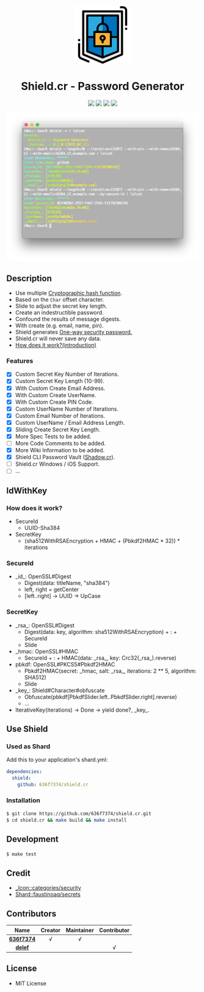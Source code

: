 <div align = "center"><img src="images/icon.png" width="150" height="150" /></div>

<div align = "center">
  <h1>Shield.cr - Password Generator</h1>
</div>

<p align="center">
  <a href="https://crystal-lang.org">
    <img src="https://img.shields.io/badge/built%20with-crystal-000000.svg" /></a>
  <a href="https://travis-ci.org/636f7374/shield.cr">
    <img src="https://api.travis-ci.org/636f7374/shield.cr.svg" /></a>
  <a href="https://github.com/636f7374/shield.cr/releases">
    <img src="https://img.shields.io/github/release/636f7374/shield.cr.svg" /></a>
  <a href="https://github.com/636f7374/shield.cr/blob/master/license">
  	<img src="https://img.shields.io/github/license/636f7374/shield.cr.svg"></a>
</p>

<div align = "center"><a href=""><img src="images/terminal.png"></a></div>

## Description
* Use multiple [Cryptographic hash function](https://en.wikipedia.org/wiki/Cryptographic_hash_function).
* Based on the `Char` offset character.
* Slide to adjust the secret key length.
* Create an indestructible password.
* Confound the results of message digests.
* With create (e.g. email, name, pin).
* Shield generates [One-way security password.](https://en.wikipedia.org/wiki/One-way_compression_function)
* Shield.cr will never save any data.
* [How does it work?(introduction)](docs/workflow.png)

### Features
- [x] Custom Secret Key Number of Iterations.
- [x] Custom Secret Key Length (10-99).
- [x] With Custom Create Email Address.
- [X] With Custom Create UserName.
- [x] With Custom Create PIN Code.
- [X] Custom UserName Number of Iterations.
- [X] Custom Email Number of Iterations.
- [X] Custom UserName / Email Address Length.
- [X] Sliding Create Secret Key Length.
- [X] More Spec Tests to be added.
- [ ] More Code Comments to be added.
- [X] More Wiki Information to be added.
- [x] Shield CLI Password Vault ([Shadow.cr](https://github.com/636f7374/shadow.cr)).
- [ ] Shield.cr Windows / iOS Support.
- [ ] ...

## IdWithKey

### How does it work?
* SecureId
  * UUID-Sha384
* SecretKey
  * (sha512WithRSAEncryption + HMAC + (Pbkdf2HMAC \* 32)) * iterations

### SecureId
* \_id\_: OpenSSL#Digest
  * Digest(data: titleName, "sha384")
  * left, right = getCenter
  * [left..right] -> UUID -> UpCase

### SecretKey
* \_rsa\_: OpenSSL#Digest
  * Digest(data: key, algorithm: sha512WithRSAEncryption) + : + SecureId
  * Slide
* \_hmac: OpenSSL#HMAC
  * SecureId + : + HMAC(data: \_rsa\_, key: Crc32(\_rsa\_).reverse)
* pbkdf: OpenSSL#PKCS5#Pbkdf2HMAC
  * Pbkdf2HMAC(secret: \_hmac, salt: \_rsa\_, iterations: 2 ** 5, algorithm: SHA512)
  * Slide
* \_key\_: Shield#Character#obfuscate
  * Obfuscate(pbkdf[PbkdfSlider.left..PbkdfSlider.right].reverse)
  * ...
* IterativeKey(iterations) -> Done -> yield done?, \_key\_.

## Use Shield

### Used as Shard
Add this to your application's shard.yml:
```yaml
dependencies:
  shield:
    github: 636f7374/shield.cr
```

### Installation
```bash
$ git clone https://github.com/636f7374/shield.cr.git
$ cd shield.cr && make build && make install
```

## Development
```bash
$ make test
```

## Credit
* [\_Icon::categories/security](https://www.flaticon.com/packs/security-62)
* [Shard::faustinoaq/secrets](https://github.com/faustinoaq/secrets)

## Contributors
|Name|Creator|Maintainer|Contributor|
|:---:|:---:|:---:|:---:|
|**[636f7374](https://github.com/636f7374)**|√|√||
|**[delef](https://github.com/delef)**|||√|

## License
* MIT License